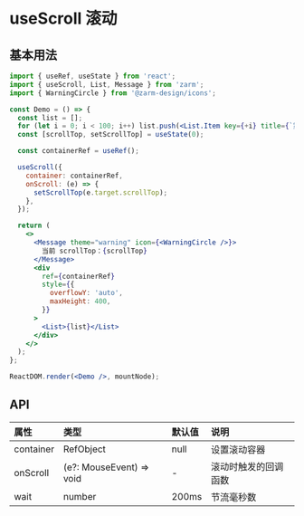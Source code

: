 # useScroll 滚动

## 基本用法

```jsx
import { useRef, useState } from 'react';
import { useScroll, List, Message } from 'zarm';
import { WarningCircle } from '@zarm-design/icons';

const Demo = () => {
  const list = [];
  for (let i = 0; i < 100; i++) list.push(<List.Item key={+i} title={`第 ${i + 1} 行`} />);
  const [scrollTop, setScrollTop] = useState(0);

  const containerRef = useRef();

  useScroll({
    container: containerRef,
    onScroll: (e) => {
      setScrollTop(e.target.scrollTop);
    },
  });

  return (
    <>
      <Message theme="warning" icon={<WarningCircle />}>
        当前 scrollTop：{scrollTop}
      </Message>
      <div
        ref={containerRef}
        style={{
          overflowY: 'auto',
          maxHeight: 400,
        }}
      >
        <List>{list}</List>
      </div>
    </>
  );
};

ReactDOM.render(<Demo />, mountNode);
```

## API

| 属性      | 类型                     | 默认值 | 说明                 |
| :-------- | :----------------------- | :----- | :------------------- |
| container | RefObject                | null   | 设置滚动容器         |
| onScroll  | (e?: MouseEvent) => void | -      | 滚动时触发的回调函数 |
| wait      | number                   | 200ms  | 节流毫秒数           |
